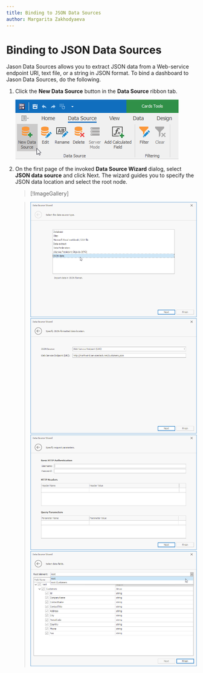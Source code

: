 ```yaml
---
title: Binding to JSON Data Sources
author: Margarita Zakhodyaeva
---
```

# Binding to JSON Data Sources

Jason Data Sources allows you to extract JSON data from a Web-service endpoint URI, text file, or a string in JSON format.
To bind a dashboard to Jason Data Sources, do the following.

1. Click the **New Data Source** button in the **Data Source** ribbon tab.

    ![new-data-source](../../../images/new-data-source.png)


2. On the first page of the invoked **Data Source Wizard** dialog, select **JSON data source** and click Next. The wizard guides you to specify the JSON data location and select the root node.

    >[!ImageGallery]

    >![chose-data-source](../../../images/chose-data-source-2.png)
    >![specify-data-source](../../../images/specify3.png)
    >![specify-data-source](../../../images/specify4.png)
    >![specify-data-source](../../../images/specify5.png)
